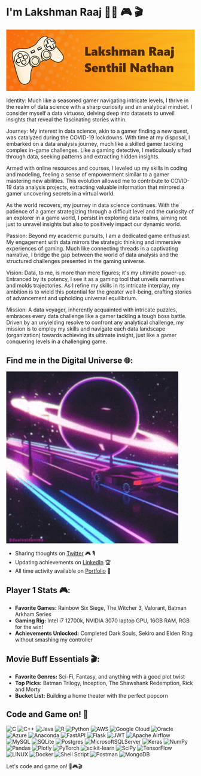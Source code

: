 # I'm Lakshman Raaj 👋🏽 🎮 🎬

![Banner](Banner.png)

Identity: Much like a seasoned gamer navigating intricate levels, I thrive in the realm of data science with a sharp curiosity and an analytical mindset. I consider myself a data virtuoso, delving deep into datasets to unveil insights that reveal the fascinating stories within.

Journey: My interest in data science, akin to a gamer finding a new quest, was catalyzed during the COVID-19 lockdowns. With time at my disposal, I embarked on a data analysis journey, much like a skilled gamer tackling complex in-game challenges. Like a gaming detective, I meticulously sifted through data, seeking patterns and extracting hidden insights.

Armed with online resources and courses, I leveled up my skills in coding and modeling, feeling a sense of empowerment similar to a gamer mastering new abilities. This evolution allowed me to contribute to COVID-19 data analysis projects, extracting valuable information that mirrored a gamer uncovering secrets in a virtual world.

As the world recovers, my journey in data science continues. With the patience of a gamer strategizing through a difficult level and the curiosity of an explorer in a game world, I persist in exploring data realms, aiming not just to unravel insights but also to positively impact our dynamic world.

Passion: Beyond my academic pursuits, I am a dedicated game enthusiast. My engagement with data mirrors the strategic thinking and immersive experiences of gaming. Much like connecting threads in a captivating narrative, I bridge the gap between the world of data analysis and the structured challenges presented in the gaming universe.

Vision: Data, to me, is more than mere figures; it's my ultimate power-up. Entranced by its potency, I see it as a gaming tool that unveils narratives and molds trajectories. As I refine my skills in its intricate interplay, my ambition is to wield this potential for the greater well-being, crafting stories of advancement and upholding universal equilibrium.

Mission: A data voyager, inherently acquainted with intricate puzzles, embraces every data challenge like a gamer tackling a tough boss battle. Driven by an unyielding resolve to confront any analytical challenge, my mission is to employ my skills and navigate each data landscape (organization) towards achieving its ultimate insight, just like a gamer conquering levels in a challenging game.


## Find me in the Digital Universe 🌐:
<img src="Digital.gif" width="460px">

- Sharing thoughts on <a href="https://twitter.com/Lakshmanraaj">Twitter</a> 🎮 🎙️
- Updating achievements on <a href="https://www.linkedin.com/in/lakshman-raaj-s/">LinkedIn</a> 🏆
- All time activity available on <a href="https://www.datascienceportfol.io/lakshmanraajs">Portfolio</a> 🚀

## Player 1 Stats 🎮:
- **Favorite Games:** Rainbow Six Siege, The Witcher 3, Valorant, Batman Arkham Series
- **Gaming Rig:** Intel i7 12700k, NVIDIA 3070 laptop GPU, 16GB RAM, RGB for the win!
- **Achievements Unlocked:** Completed Dark Souls, Sekiro and Elden Ring without smashing my controller

## Movie Buff Essentials 🎬:
- **Favorite Genres:** Sci-Fi, Fantasy, and anything with a good plot twist
- **Top Picks:** Batman Trilogy, Inception, The Shawshank Redemption, Rick and Morty
- **Bucket List:** Building a home theater with the perfect popcorn

## Code and Game on! 🚀
![C](https://img.shields.io/badge/c-%2300599C.svg?style=for-the-badge&logo=c&logoColor=white) ![C++](https://img.shields.io/badge/c++-%2300599C.svg?style=for-the-badge&logo=c%2B%2B&logoColor=white) ![Java](https://img.shields.io/badge/java-%23ED8B00.svg?style=for-the-badge&logo=java&logoColor=white) ![R](https://img.shields.io/badge/r-%23276DC3.svg?style=for-the-badge&logo=r&logoColor=white) ![Python](https://img.shields.io/badge/python-3670A0?style=for-the-badge&logo=python&logoColor=ffdd54) ![AWS](https://img.shields.io/badge/AWS-%23FF9900.svg?style=for-the-badge&logo=amazon-aws&logoColor=white) ![Google Cloud](https://img.shields.io/badge/Google%20Cloud-%234285F4.svg?style=for-the-badge&logo=google-cloud&logoColor=white) ![Oracle](https://img.shields.io/badge/Oracle-F80000?style=for-the-badge&logo=oracle&logoColor=white) ![Azure](https://img.shields.io/badge/azure-%230072C6.svg?style=for-the-badge&logo=azure-devops&logoColor=white) ![Anaconda](https://img.shields.io/badge/Anaconda-%2344A833.svg?style=for-the-badge&logo=anaconda&logoColor=white) ![FastAPI](https://img.shields.io/badge/FastAPI-005571?style=for-the-badge&logo=fastapi) ![Flask](https://img.shields.io/badge/flask-%23000.svg?style=for-the-badge&logo=flask&logoColor=white) ![JWT](https://img.shields.io/badge/JWT-black?style=for-the-badge&logo=JSON%20web%20tokens) ![Apache Airflow](https://img.shields.io/badge/Apache%20Airflow-017CEE?style=for-the-badge&logo=Apache%20Airflow&logoColor=white) ![MySQL](https://img.shields.io/badge/mysql-%2300f.svg?style=for-the-badge&logo=mysql&logoColor=white) ![SQLite](https://img.shields.io/badge/sqlite-%2307405e.svg?style=for-the-badge&logo=sqlite&logoColor=white) ![Postgres](https://img.shields.io/badge/postgres-%23316192.svg?style=for-the-badge&logo=postgresql&logoColor=white) ![MicrosoftSQLServer](https://img.shields.io/badge/Microsoft%20SQL%20Sever-CC2927?style=for-the-badge&logo=microsoft%20sql%20server&logoColor=white) ![Keras](https://img.shields.io/badge/Keras-%23D00000.svg?style=for-the-badge&logo=Keras&logoColor=white) ![NumPy](https://img.shields.io/badge/numpy-%23013243.svg?style=for-the-badge&logo=numpy&logoColor=white) ![Pandas](https://img.shields.io/badge/pandas-%23150458.svg?style=for-the-badge&logo=pandas&logoColor=white) ![Plotly](https://img.shields.io/badge/Plotly-%233F4F75.svg?style=for-the-badge&logo=plotly&logoColor=white) ![PyTorch](https://img.shields.io/badge/PyTorch-%23EE4C2C.svg?style=for-the-badge&logo=PyTorch&logoColor=white) ![scikit-learn](https://img.shields.io/badge/scikit--learn-%23F7931E.svg?style=for-the-badge&logo=scikit-learn&logoColor=white) ![SciPy](https://img.shields.io/badge/SciPy-%230C55A5.svg?style=for-the-badge&logo=scipy&logoColor=%white) ![TensorFlow](https://img.shields.io/badge/TensorFlow-%23FF6F00.svg?style=for-the-badge&logo=TensorFlow&logoColor=white) ![LINUX](https://img.shields.io/badge/Linux-FCC624?style=for-the-badge&logo=linux&logoColor=black) ![Docker](https://img.shields.io/badge/docker-%230db7ed.svg?style=for-the-badge&logo=docker&logoColor=white) ![Shell Script](https://img.shields.io/badge/shell_script-%23121011.svg?style=for-the-badge&logo=gnu-bash&logoColor=white) ![Postman](https://img.shields.io/badge/Postman-FF6C37?style=for-the-badge&logo=postman&logoColor=white) ![MongoDB](https://img.shields.io/badge/MongoDB-%234ea94b.svg?style=for-the-badge&logo=mongodb&logoColor=white)


Let's code and game on! 🚀🎮🎬
